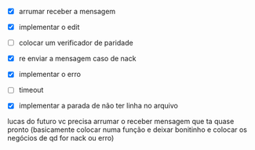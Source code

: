 - [x] arrumar receber a mensagem
- [x] implementar o edit
- [ ] colocar um verificador de paridade
- [x] re enviar a mensagem caso de nack
- [x] implementar o erro
- [ ] timeout
- [x] implementar a parada de não ter linha no arquivo


lucas do futuro vc precisa arrumar o receber mensagem que ta quase pronto (basicamente colocar numa função
e deixar bonitinho e colocar os negócios de qd for nack ou erro)